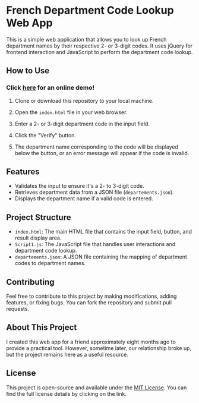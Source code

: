 # French Department Code Lookup Web App

This is a simple web application that allows you to look up French department names by their respective 2- or 3-digit codes. It uses jQuery for frontend interaction and JavaScript to perform the department code lookup.

## How to Use
### Click [here](https://dev.lgbt.sh/fr-department-lookup) for an online demo!

1. Clone or download this repository to your local machine.

2. Open the `index.html` file in your web browser.

3. Enter a 2- or 3-digit department code in the input field.

4. Click the "Verify" button.

5. The department name corresponding to the code will be displayed below the button, or an error message will appear if the code is invalid.

## Features

- Validates the input to ensure it's a 2- to 3-digit code.
- Retrieves department data from a JSON file (`departements.json`).
- Displays the department name if a valid code is entered.

## Project Structure

- `index.html`: The main HTML file that contains the input field, button, and result display area.
- `Script1.js`: The JavaScript file that handles user interactions and department code lookup.
- `departements.json`: A JSON file containing the mapping of department codes to department names.

## Contributing

Feel free to contribute to this project by making modifications, adding features, or fixing bugs. You can fork the repository and submit pull requests.

## About This Project

I created this web app for a friend approximately eight months ago to provide a practical tool. However, sometime later, our relationship broke up, but the project remains here as a useful resource.

## License

This project is open-source and available under the [MIT License](LICENSE). You can find the full license details by clicking on the link.
